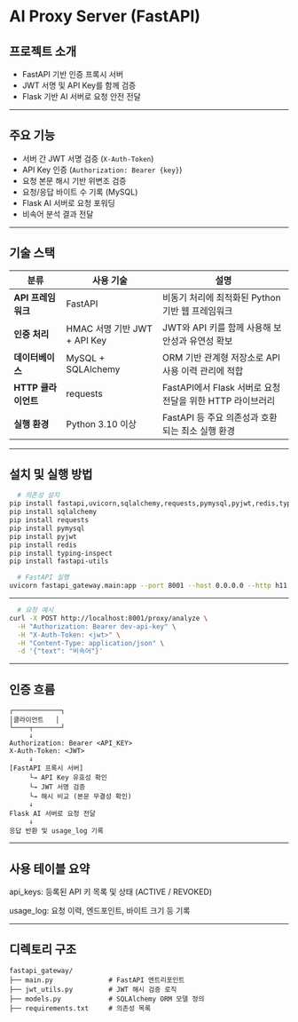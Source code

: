 # AI Proxy Server (FastAPI)

##  프로젝트 소개
- FastAPI 기반 인증 프록시 서버
- JWT 서명 및 API Key를 함께 검증
- Flask 기반 AI 서버로 요청 안전 전달

---

## 주요 기능

- 서버 간 JWT 서명 검증 (`X-Auth-Token`)
- API Key 인증 (`Authorization: Bearer {key}`)
- 요청 본문 해시 기반 위변조 검증
- 요청/응답 바이트 수 기록 (MySQL)
- Flask AI 서버로 요청 포워딩
- 비속어 분석 결과 전달

---

## 기술 스택

| 분류             | 사용 기술                   | 설명 |
|------------------|------------------------------|------|
| **API 프레임워크** | FastAPI                     | 비동기 처리에 최적화된 Python 기반 웹 프레임워크 |
| **인증 처리**      | HMAC 서명 기반 JWT + API Key | JWT와 API 키를 함께 사용해 보안성과 유연성 확보 |
| **데이터베이스**   | MySQL + SQLAlchemy          | ORM 기반 관계형 저장소로 API 사용 이력 관리에 적합 |
| **HTTP 클라이언트**| requests                    | FastAPI에서 Flask 서버로 요청 전달을 위한 HTTP 라이브러리 |
| **실행 환경**      | Python 3.10 이상             | FastAPI 등 주요 의존성과 호환되는 최소 실행 환경 |

---

##  설치 및 실행 방법

```bash
  # 의존성 설치
pip install fastapi,uvicorn,sqlalchemy,requests,pymysql,pyjwt,redis,typing-inspect,fastapi-utils
pip install sqlalchemy
pip install requests
pip install pymysql
pip install pyjwt
pip install redis
pip install typing-inspect
pip install fastapi-utils

  # FastAPI 실행
uvicorn fastapi_gateway.main:app --port 8001 --host 0.0.0.0 --http h11
```
---
```bash
  # 요청 예시
curl -X POST http://localhost:8001/proxy/analyze \
  -H "Authorization: Bearer dev-api-key" \
  -H "X-Auth-Token: <jwt>" \
  -H "Content-Type: application/json" \
  -d '{"text": "비속어"}'

```
---

##  인증 흐름
```text
┌────────────┐
│클라이언트   │
└────┬───────┘
     ↓
Authorization: Bearer <API_KEY>
X-Auth-Token: <JWT>
     ↓
[FastAPI 프록시 서버]
     └→ API Key 유효성 확인
     └→ JWT 서명 검증
     └→ 해시 비교 (본문 무결성 확인)
     ↓
Flask AI 서버로 요청 전달
     ↓
응답 반환 및 usage_log 기록
```
---
## 사용 테이블 요약

api_keys: 등록된 API 키 목록 및 상태 (ACTIVE / REVOKED)

usage_log: 요청 이력, 엔드포인트, 바이트 크기 등 기록

---
##  디렉토리 구조

```text
fastapi_gateway/
├── main.py              # FastAPI 엔트리포인트
├── jwt_utils.py         # JWT 해시 검증 로직
├── models.py            # SQLAlchemy ORM 모델 정의
├── requirements.txt     # 의존성 목록
